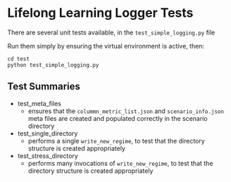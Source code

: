 # Lifelong Learning Logger Tests

There are several unit tests available, in the `test_simple_logging.py` file

Run them simply by ensuring the virtual environment is active, then:
```
cd test
python test_simple_logging.py
```

## Test Summaries
- test_meta_files
    - ensures that the `colummn_metric_list.json` and `scenario_info.json`
      meta files are created and populated correctly in the scenario
      directory
- test_single_directory
    - performs a single `write_new_regime`, to test that the 
      directory structure is created appropriately
- test_stress_directory
    - performs many invocations of `write_new_regime`, to test that the 
      directory structure is created appropriately
<!-- - test_one_block
    - tests a single `write_new_regime` and several `write_to_data_log`,
    ensuring the `data-log.tsv` and `block-info.tsv` files are created
    - TODO: ensure the log files have the correct content as well -->